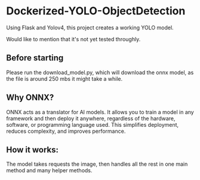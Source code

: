 # Dockerized-YOLO-ObjectDetection
Using Flask and Yolov4, this project creates a working YOLO model.

Would like to mention that it's not yet tested throughly.

## Before starting

Please run the download_model.py, which will download the onnx model, as the file is around 250 mbs it might take a while.

## Why ONNX?

ONNX acts as a translator for AI models. It allows you to train a model in any framework and then deploy it anywhere, regardless of the hardware, software, or programming language used. This simplifies deployment, reduces complexity, and improves performance.

## How it works:

The model takes requests the image, then handles all the rest in one main method and many helper methods.
